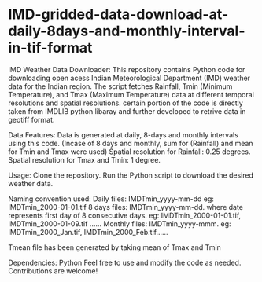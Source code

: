 # IMD-gridded-data-download-at-daily-8days-and-monthly-interval-in-tif-format
IMD Weather Data Downloader:
This repository contains Python code for downloading open acess Indian Meteorological Department (IMD) weather data for the Indian region. The script fetches Rainfall, Tmin (Minimum Temperature), and Tmax (Maximum Temperature) data at different temporal resolutions and spatial resolutions.
certain portion of the code is directly taken from IMDLIB python libaray and further developed to retrive data in geotiff format.

Data Features:
Data is generated at daily, 8-days and monthly intervals using this code. (Incase of 8 days and monthly, sum for (Rainfall) and mean for Tmin and Tmax were used)
Spatial resolution for Rainfall: 0.25 degrees.
Spatial resolution for Tmax and Tmin: 1 degree.

Usage:
Clone the repository.
Run the Python script to download the desired weather data.

Naming convention used:
Daily files: IMDTmin_yyyy-mm-dd eg: IMDTmin_2000-01-01.tif
8 days files: IMDTmin_yyyy-mm-dd. where date represents first day of 8 consecutive days. eg: IMDTmin_2000-01-01.tif, IMDTmin_2000-01-09.tif ......
Monthly files: IMDTmin_yyyy-mmm. eg: IMDTmin_2000_Jan.tif, IMDTmin_2000_Feb.tif......

Tmean file has been generated by taking mean of Tmax and Tmin 

Dependencies:
Python
Feel free to use and modify the code as needed. Contributions are welcome!
